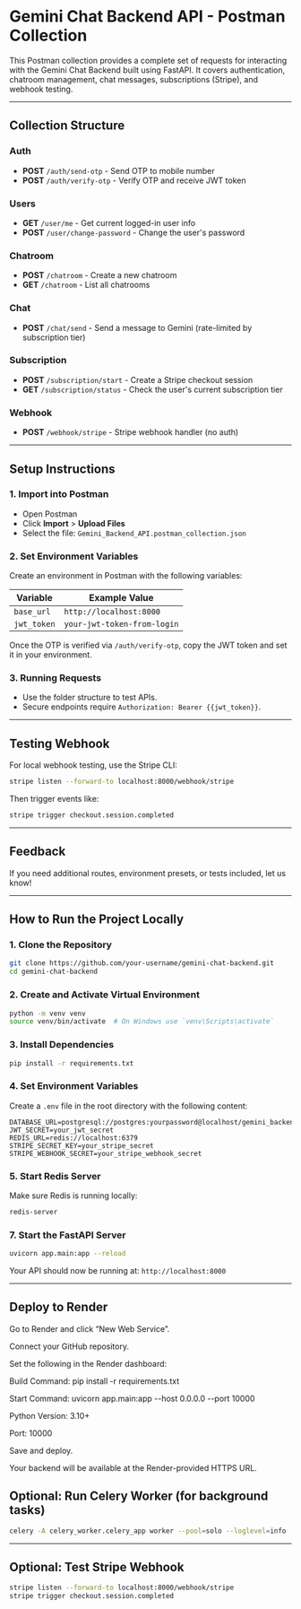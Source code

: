 
# Gemini Chat Backend API - Postman Collection

This Postman collection provides a complete set of requests for interacting with the Gemini Chat Backend built using FastAPI. It covers authentication, chatroom management, chat messages, subscriptions (Stripe), and webhook testing.

---

##  Collection Structure

###  Auth
- **POST** `/auth/send-otp` - Send OTP to mobile number
- **POST** `/auth/verify-otp` - Verify OTP and receive JWT token

###  Users
- **GET** `/user/me` - Get current logged-in user info
- **POST** `/user/change-password` - Change the user's password

###  Chatroom
- **POST** `/chatroom` - Create a new chatroom
- **GET** `/chatroom` - List all chatrooms

###  Chat
- **POST** `/chat/send` - Send a message to Gemini (rate-limited by subscription tier)

###  Subscription
- **POST** `/subscription/start` - Create a Stripe checkout session
- **GET** `/subscription/status` - Check the user's current subscription tier

###  Webhook
- **POST** `/webhook/stripe` - Stripe webhook handler (no auth)

---

##  Setup Instructions

### 1. Import into Postman
- Open Postman
- Click **Import** > **Upload Files**
- Select the file: `Gemini_Backend_API.postman_collection.json`

### 2. Set Environment Variables
Create an environment in Postman with the following variables:

| Variable       | Example Value                        |
|----------------|--------------------------------------|
| `base_url`     | `http://localhost:8000`              |
| `jwt_token`    | `your-jwt-token-from-login`          |

Once the OTP is verified via `/auth/verify-otp`, copy the JWT token and set it in your environment.

### 3. Running Requests
- Use the folder structure to test APIs.
- Secure endpoints require `Authorization: Bearer {{jwt_token}}`.

---

##  Testing Webhook
For local webhook testing, use the Stripe CLI:

```bash
stripe listen --forward-to localhost:8000/webhook/stripe
```

Then trigger events like:

```bash
stripe trigger checkout.session.completed
```

---

##  Feedback
If you need additional routes, environment presets, or tests included, let us know!


---

##  How to Run the Project Locally

### 1. Clone the Repository

```bash
git clone https://github.com/your-username/gemini-chat-backend.git
cd gemini-chat-backend
```

### 2. Create and Activate Virtual Environment

```bash
python -m venv venv
source venv/bin/activate  # On Windows use `venv\Scripts\activate`
```

### 3. Install Dependencies

```bash
pip install -r requirements.txt
```

### 4. Set Environment Variables

Create a `.env` file in the root directory with the following content:

```
DATABASE_URL=postgresql://postgres:yourpassword@localhost/gemini_backend
JWT_SECRET=your_jwt_secret
REDIS_URL=redis://localhost:6379
STRIPE_SECRET_KEY=your_stripe_secret
STRIPE_WEBHOOK_SECRET=your_stripe_webhook_secret
```

### 5. Start Redis Server

Make sure Redis is running locally:

```bash
redis-server
```

### 7. Start the FastAPI Server

```bash
uvicorn app.main:app --reload
```

Your API should now be running at: `http://localhost:8000`

---

## Deploy to Render

Go to Render and click “New Web Service”.

Connect your GitHub repository.

Set the following in the Render dashboard:

Build Command: pip install -r requirements.txt

Start Command: uvicorn app.main:app --host 0.0.0.0 --port 10000

Python Version: 3.10+

Port: 10000

Save and deploy.

Your backend will be available at the Render-provided HTTPS URL.

##  Optional: Run Celery Worker (for background tasks)

```bash
celery -A celery_worker.celery_app worker --pool=solo --loglevel=info
```

---

##  Optional: Test Stripe Webhook

```bash
stripe listen --forward-to localhost:8000/webhook/stripe
stripe trigger checkout.session.completed
```
